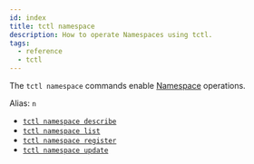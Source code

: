 ```yaml
---
id: index
title: tctl namespace
description: How to operate Namespaces using tctl.
tags:
  - reference
  - tctl
---
```


The `tctl namespace` commands enable [Namespace](/docs/concepts/what-is-a-namespace) operations.

Alias: `n`

- [`tctl namespace describe`](/docs/reference/tctl/namespace/describe)
- [`tctl namespace list`](/docs/reference/tctl/namespace/list)
- [`tctl namespace register`](/docs/reference/tctl/namespace/register)
- [`tctl namespace update`](/docs/reference/tctl/namespace/update)

